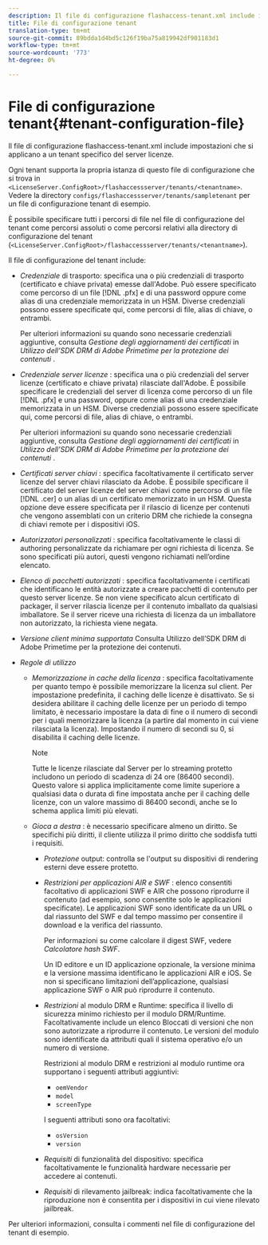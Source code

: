 ```yaml
---
description: Il file di configurazione flashaccess-tenant.xml include impostazioni che si applicano a un tenant specifico del server licenze.
title: File di configurazione tenant
translation-type: tm+mt
source-git-commit: 89bdda1d4bd5c126f19ba75a819942df901183d1
workflow-type: tm+mt
source-wordcount: '773'
ht-degree: 0%

---
```



# File di configurazione tenant{#tenant-configuration-file}

Il file di configurazione flashaccess-tenant.xml include impostazioni che si applicano a un tenant specifico del server licenze.

Ogni tenant supporta la propria istanza di questo file di configurazione che si trova in `<LicenseServer.ConfigRoot>/flashaccessserver/tenants/<tenantname>`. Vedere la directory `configs/flashaccessserver/tenants/sampletenant` per un file di configurazione tenant di esempio.

È possibile specificare tutti i percorsi di file nel file di configurazione del tenant come percorsi assoluti o come percorsi relativi alla directory di configurazione del tenant (`<LicenseServer.ConfigRoot>/flashaccessserver/tenants/<tenantname>`).

Il file di configurazione del tenant include:

* *Credenziale*  di trasporto: specifica una o più credenziali di trasporto (certificato e chiave privata) emesse dall&#39;Adobe. Può essere specificato come percorso di un file [!DNL .pfx] e di una password oppure come alias di una credenziale memorizzata in un HSM. Diverse credenziali possono essere specificate qui, come percorsi di file, alias di chiave, o entrambi.

   Per ulteriori informazioni su quando sono necessarie credenziali aggiuntive, consulta *Gestione degli aggiornamenti dei certificati* in *Utilizzo dell’SDK DRM di Adobe Primetime per la protezione dei contenuti* .

* *Credenziale server licenze* : specifica una o più credenziali del server licenze (certificato e chiave privata) rilasciate dall&#39;Adobe. È possibile specificare le credenziali del server di licenza come percorso di un file [!DNL .pfx] e una password, oppure come alias di una credenziale memorizzata in un HSM. Diverse credenziali possono essere specificate qui, come percorsi di file, alias di chiave, o entrambi.

   Per ulteriori informazioni su quando sono necessarie credenziali aggiuntive, consulta *Gestione degli aggiornamenti dei certificati* in *Utilizzo dell’SDK DRM di Adobe Primetime per la protezione dei contenuti* .

* *Certificati server chiavi* : specifica facoltativamente il certificato server licenze del server chiavi rilasciato da Adobe. È possibile specificare il certificato del server licenze del server chiavi come percorso di un file [!DNL .cer] o un alias di un certificato memorizzato in un HSM. Questa opzione deve essere specificata per il rilascio di licenze per contenuti che vengono assemblati con un criterio DRM che richiede la consegna di chiavi remote per i dispositivi iOS.

* *Autorizzatori personalizzati* : specifica facoltativamente le classi di authoring personalizzate da richiamare per ogni richiesta di licenza. Se sono specificati più autori, questi vengono richiamati nell’ordine elencato.
* *Elenco di pacchetti autorizzati* : specifica facoltativamente i certificati che identificano le entità autorizzate a creare pacchetti di contenuto per questo server licenze. Se non viene specificato alcun certificato di packager, il server rilascia licenze per il contenuto imballato da qualsiasi imballatore. Se il server riceve una richiesta di licenza da un imballatore non autorizzato, la richiesta viene negata.
* *Versione client minima supportata* Consulta Utilizzo dell’SDK DRM di Adobe Primetime per la protezione dei contenuti.

* *Regole di utilizzo*

   * *Memorizzazione in cache della licenza* : specifica facoltativamente per quanto tempo è possibile memorizzare la licenza sul client. Per impostazione predefinita, il caching delle licenze è disattivato. Se si desidera abilitare il caching delle licenze per un periodo di tempo limitato, è necessario impostare la data di fine o il numero di secondi per i quali memorizzare la licenza (a partire dal momento in cui viene rilasciata la licenza). Impostando il numero di secondi su 0, si disabilita il caching delle licenze.

      >[!NOTE]
      >
      >Tutte le licenze rilasciate dal Server per lo streaming protetto includono un periodo di scadenza di 24 ore (86400 secondi). Questo valore si applica implicitamente come limite superiore a qualsiasi data o durata di fine impostata anche per il caching delle licenze, con un valore massimo di 86400 secondi, anche se lo schema applica limiti più elevati.

   * *Gioca a destra* : è necessario specificare almeno un diritto. Se specifichi più diritti, il cliente utilizza il primo diritto che soddisfa tutti i requisiti.

      * *Protezione*  output: controlla se l&#39;output su dispositivi di rendering esterni deve essere protetto.
      * *Restrizioni per applicazioni AIR e SWF* : elenco consentiti facoltativo di applicazioni SWF e AIR che possono riprodurre il contenuto (ad esempio, sono consentite solo le applicazioni specificate). Le applicazioni SWF sono identificate da un URL o dal riassunto del SWF e dal tempo massimo per consentire il download e la verifica del riassunto.

         Per informazioni su come calcolare il digest SWF, vedere *Calcolatore hash SWF*.

         Un ID editore e un ID applicazione opzionale, la versione minima e la versione massima identificano le applicazioni AIR e iOS. Se non si specificano limitazioni dell’applicazione, qualsiasi applicazione SWF o AIR può riprodurre il contenuto.

      * *Restrizioni*  al modulo DRM e Runtime: specifica il livello di sicurezza minimo richiesto per il modulo DRM/Runtime. Facoltativamente include un elenco Bloccati di versioni che non sono autorizzate a riprodurre il contenuto. Le versioni del modulo sono identificate da attributi quali il sistema operativo e/o un numero di versione.

         Restrizioni al modulo DRM e restrizioni al modulo runtime ora supportano i seguenti attributi aggiuntivi:

         * `oemVendor`
         * `model`
         * `screenType`

         I seguenti attributi sono ora facoltativi:

         * `osVersion`
         * `version`
      * *Requisiti*  di funzionalità del dispositivo: specifica facoltativamente le funzionalità hardware necessarie per accedere ai contenuti.
      * *Requisiti*  di rilevamento jailbreak: indica facoltativamente che la riproduzione non è consentita per i dispositivi in cui viene rilevato jailbreak.



Per ulteriori informazioni, consulta i commenti nel file di configurazione del tenant di esempio.
